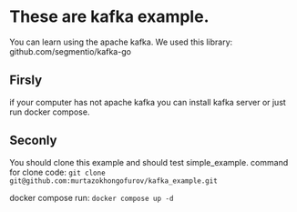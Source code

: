 # These are kafka example. 
You can learn using the apache kafka. We used this library: github.com/segmentio/kafka-go

## Firsly
if your computer has not apache kafka you can install kafka server or just run docker compose. 

## Seconly
You should clone this example and should test simple_example.
command for clone code: 
```git clone git@github.com:murtazokhongofurov/kafka_example.git```


docker compose run: 
```docker compose up -d```